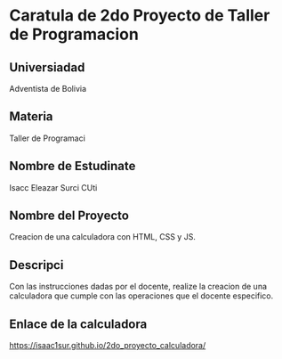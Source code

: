 # Caratula de 2do Proyecto de Taller de Programacion
##  Universiadad
Adventista de Bolivia

## Materia
Taller de Programaci

## Nombre de Estudinate
Isacc Eleazar Surci CUti

## Nombre del Proyecto
Creacion de una calculadora con
HTML, CSS y JS.

## Descripci
Con las instrucciones dadas por el docente, realize la creacion de una
calculadora que cumple con las operaciones que el docente especifico.

## Enlace de la calculadora  

https://isaac1sur.github.io/2do_proyecto_calculadora/